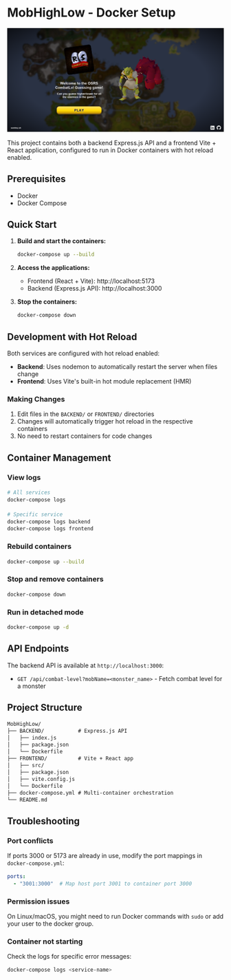 # MobHighLow - Docker Setup

![App Screenshot](./mdScreenshot.png)

This project contains both a backend Express.js API and a frontend Vite + React application, configured to run in Docker containers with hot reload enabled.

## Prerequisites

- Docker
- Docker Compose

## Quick Start

1. **Build and start the containers:**
   ```bash
   docker-compose up --build
   ```

2. **Access the applications:**
   - Frontend (React + Vite): http://localhost:5173
   - Backend (Express.js API): http://localhost:3000

3. **Stop the containers:**
   ```bash
   docker-compose down
   ```

## Development with Hot Reload

Both services are configured with hot reload enabled:

- **Backend**: Uses nodemon to automatically restart the server when files change
- **Frontend**: Uses Vite's built-in hot module replacement (HMR)

### Making Changes

1. Edit files in the `BACKEND/` or `FRONTEND/` directories
2. Changes will automatically trigger hot reload in the respective containers
3. No need to restart containers for code changes

## Container Management

### View logs
```bash
# All services
docker-compose logs

# Specific service
docker-compose logs backend
docker-compose logs frontend
```

### Rebuild containers
```bash
docker-compose up --build
```

### Stop and remove containers
```bash
docker-compose down
```

### Run in detached mode
```bash
docker-compose up -d
```

## API Endpoints

The backend API is available at `http://localhost:3000`:

- `GET /api/combat-level?mobName=<monster_name>` - Fetch combat level for a monster

## Project Structure

```
MobHighLow/
├── BACKEND/           # Express.js API
│   ├── index.js
│   ├── package.json
│   └── Dockerfile
├── FRONTEND/          # Vite + React app
│   ├── src/
│   ├── package.json
│   ├── vite.config.js
│   └── Dockerfile
├── docker-compose.yml # Multi-container orchestration
└── README.md
```

## Troubleshooting

### Port conflicts
If ports 3000 or 5173 are already in use, modify the port mappings in `docker-compose.yml`:

```yaml
ports:
  - "3001:3000"  # Map host port 3001 to container port 3000
```

### Permission issues
On Linux/macOS, you might need to run Docker commands with `sudo` or add your user to the docker group.

### Container not starting
Check the logs for specific error messages:
```bash
docker-compose logs <service-name>
``` 